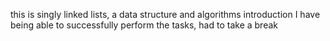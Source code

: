 this is singly linked lists, a data structure and algorithms introduction
I have being able to successfully perform the tasks, had to take a break
